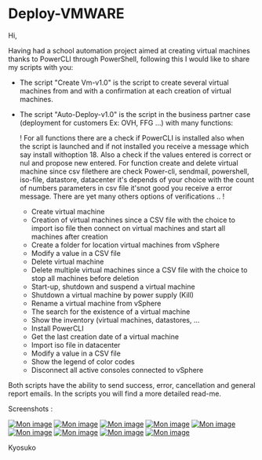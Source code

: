 # Deploy-VMWARE

Hi,

Having had a school automation project aimed at creating virtual machines thanks to PowerCLI through PowerShell, following this I would like to share my scripts with you:

- The script "Create Vm-v1.0" is the script to create several virtual machines from and with a confirmation at each creation of virtual machines.
- The script "Auto-Deploy-v1.0" is the script in the business partner case (deployment for customers Ex: OVH, FFG ...) with many functions:

  ! For all functions there are a check if PowerCLI is installed also when
  the script is launched and if not installed you receive a message which 
  say install withoption 18. Also a check if the values entered is correct 
  or nul and propose new entered. For function create and delete virtual 
  machine since csv filethere are check Power-cli, sendmail, powershell, 
  iso-file, datastore, datacenter it's depends of your choice with the 
  count of numbers parameters in csv file it'snot good you receive a 
  error message. There are yet many others options of verifications .. !

    * Create virtual machine                                     
    * Creation of virtual machines since a CSV file with the choice to import iso file then connect on   virtual machines and start all machines after creation
    * Create a folder for location virtual machines from vSphere 
    * Modify a value in a CSV file                               
    * Delete virtual machine                                     
    * Delete multiple virtual machines since a CSV file with the choice to stop all machines before deletion                
    * Start-up, shutdown and suspend a virtual machine           
    * Shutdown a virtual machine by power supply (Kill)          
    * Rename a virtual machine from vSphere                      
    * The search for the existence of a virtual machine          
    * Show the inventory (virtual machines, datastores, ...      
    * Install PowerCLI                                           
    * Get the last creation date of a virtual machine            
    * Import iso file in datacenter                              
    * Modify a value in a CSV file                               
    * Show the legend of color codes                              
    * Disconnect all active consoles connected to vSphere     

Both scripts have the ability to send success, error, cancellation and general report emails.
In the scripts you will find a more detailed read-me.

Screenshots : 

<a href="https://www.casimages.com/i/20123011113625783417191379.png.html" title="Mon image" target="_blank"><img src="https://nsm09.casimages.com/img/2020/12/30//mini_20123011113625783417191379.png" border="0" alt="Mon image" /></a>
<a href="https://www.casimages.com/i/20123011113525783417191374.png.html" title="Mon image" target="_blank"><img src="https://nsm09.casimages.com/img/2020/12/30//mini_20123011113525783417191374.png" border="0" alt="Mon image" /></a>
<a href="https://www.casimages.com/i/20123011113625783417191377.png.html" title="Mon image" target="_blank"><img src="https://nsm09.casimages.com/img/2020/12/30//mini_20123011113625783417191377.png" border="0" alt="Mon image" /></a>
<a href="https://www.casimages.com/i/20123011113625783417191380.png.html" title="Mon image" target="_blank"><img src="https://nsm09.casimages.com/img/2020/12/30//mini_20123011113625783417191380.png" border="0" alt="Mon image" /></a>
<a href="https://www.casimages.com/i/20123011113725783417191381.png.html" title="Mon image" target="_blank"><img src="https://nsm09.casimages.com/img/2020/12/30//mini_20123011113725783417191381.png" border="0" alt="Mon image" /></a>
<a href="https://www.casimages.com/i/20123011113525783417191376.png.html" title="Mon image" target="_blank"><img src="https://nsm09.casimages.com/img/2020/12/30//mini_20123011113525783417191376.png" border="0" alt="Mon image" /></a>
<a href="https://www.casimages.com/i/20123011113625783417191378.png.html" title="Mon image" target="_blank"><img src="https://nsm09.casimages.com/img/2020/12/30//mini_20123011113625783417191378.png" border="0" alt="Mon image" /></a>
<a href="https://www.casimages.com/i/20123011113525783417191375.png.html" title="Mon image" target="_blank"><img src="https://nsm09.casimages.com/img/2020/12/30//mini_20123011113525783417191375.png" border="0" alt="Mon image" /></a>
<a href="https://www.casimages.com/i/20123011113725783417191382.png.html" title="Mon image" target="_blank"><img src="https://nsm09.casimages.com/img/2020/12/30//mini_20123011113725783417191382.png" border="0" alt="Mon image" /></a>


Kyosuko
